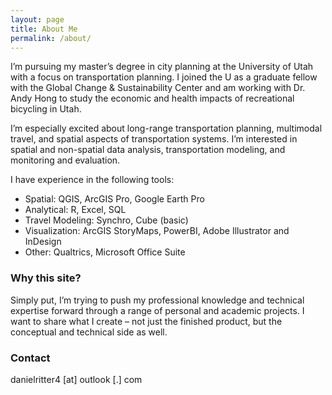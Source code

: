 ```yaml
---
layout: page
title: About Me
permalink: /about/
---
```


I’m pursuing my master’s degree in city planning at the University of Utah with a focus on transportation planning. I joined the U as a graduate fellow with the Global Change & Sustainability Center and am working with Dr. Andy Hong to study the economic and health impacts of recreational bicycling in Utah.

I’m especially excited about long-range transportation planning, multimodal travel, and spatial aspects of transportation systems. I’m interested in spatial and non-spatial data analysis, transportation modeling, and monitoring and evaluation.

I have experience in the following tools:
* Spatial: QGIS, ArcGIS Pro, Google Earth Pro
* Analytical: R, Excel, SQL
* Travel Modeling: Synchro, Cube (basic)
* Visualization: ArcGIS StoryMaps, PowerBI, Adobe Illustrator and InDesign
* Other: Qualtrics, Microsoft Office Suite


### Why this site?

Simply put, I’m trying to push my professional knowledge and technical expertise forward through a range of personal and academic projects. I want to share what I create – not just the finished product, but the conceptual and technical side as well.

### Contact

danielritter4 [at] outlook [.] com